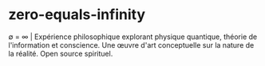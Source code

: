 # zero-equals-infinity
∅ = ∞ | Expérience philosophique explorant physique quantique, théorie de l'information et conscience. Une œuvre d'art conceptuelle sur la nature de la réalité. Open source spirituel.
